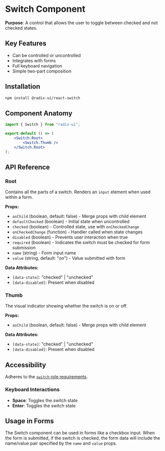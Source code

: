 # Switch Component

**Purpose**: A control that allows the user to toggle between checked and not checked states.

## Key Features

- Can be controlled or uncontrolled
- Integrates with forms
- Full keyboard navigation
- Simple two-part composition

## Installation

```bash
npm install @radix-ui/react-switch
```

## Component Anatomy

```jsx
import { Switch } from "radix-ui";

export default () => (
	<Switch.Root>
		<Switch.Thumb />
	</Switch.Root>
);
```

## API Reference

### Root

Contains all the parts of a switch. Renders an `input` element when used within a form.

**Props:**
- `asChild` (boolean, default: false) - Merge props with child element
- `defaultChecked` (boolean) - Initial state when uncontrolled
- `checked` (boolean) - Controlled state, use with `onCheckedChange`
- `onCheckedChange` (function) - Handler called when state changes
- `disabled` (boolean) - Prevents user interaction when true
- `required` (boolean) - Indicates the switch must be checked for form submission
- `name` (string) - Form input name
- `value` (string, default: "on") - Value submitted with form

**Data Attributes:**
- `[data-state]`: "checked" | "unchecked"
- `[data-disabled]`: Present when disabled

### Thumb

The visual indicator showing whether the switch is on or off.

**Props:**
- `asChild` (boolean, default: false) - Merge props with child element

**Data Attributes:**
- `[data-state]`: "checked" | "unchecked"
- `[data-disabled]`: Present when disabled

## Accessibility

Adheres to the [`switch` role requirements](https://www.w3.org/WAI/ARIA/apg/patterns/switch).

### Keyboard Interactions

- **Space**: Toggles the switch state
- **Enter**: Toggles the switch state

## Usage in Forms

The Switch component can be used in forms like a checkbox input. When the form is submitted, if the switch is checked, the form data will include the name/value pair specified by the `name` and `value` props.